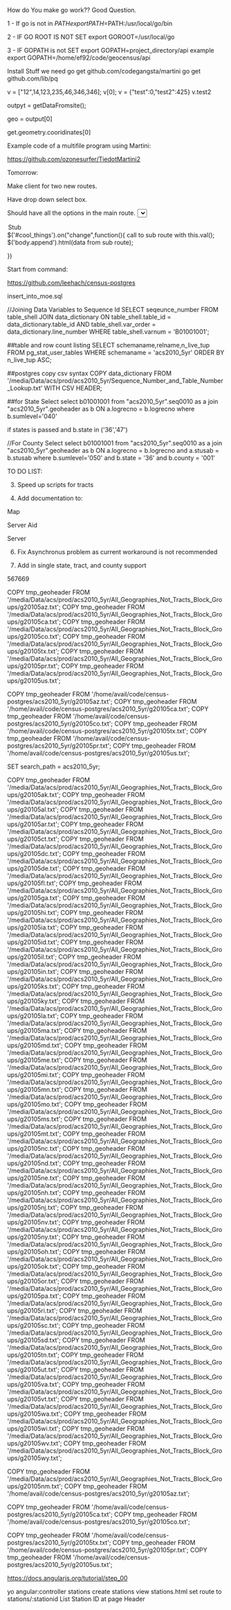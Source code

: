 How do You make go work?? Good Question.

1 - If go is not in $PATH
export PATH=$PATH:/usr/local/go/bin

2 - IF GO ROOT IS NOT SET 
export GOROOT=/usr/local/go

3 - IF GOPATH is not SET
export GOPATH=project_directory/api
example
export GOPATH=/home/ef92/code/geocensus/api

Install Stuff we need
go get github.com/codegangsta/martini
go get github.com/lib/pq




v = ["12",14,123,235,46,346,346];
v[0];
v = {"test":0,"test2":425}
v.test2

outpyt = getDataFromsite();

geo = output[0]

get.geometry.cooridinates[0]


Example code of a multifile program using Martini:

https://github.com/ozonesurfer/TiedotMartini2

Tomorrow:

Make client for two new routes.

Have drop down select box.

Should have all the options in the main route.
<select id="cool_things">
 for each option in Main options 
 <option value=tableid>Stub</option>
</select>
$('#cool_things').on("change",function(){
	call to sub route with this.val();
	$('body.append').html(data from sub route);

})

Start from command:

https://github.com/leehach/census-postgres

insert_into_moe.sql

//Joining Data Variables to Sequence Id
SELECT seqeunce_number
  FROM table_shell 
  JOIN data_dictionary 
	ON table_shell.table_id = data_dictionary.table_id 
		AND table_shell.var_order = data_dictionary.line_number 
  WHERE table_shell.varnum = 'B01001001';

 ##table and row count listing
 SELECT schemaname,relname,n_live_tup 
  FROM pg_stat_user_tables WHERE schemaname = 'acs2010_5yr'
  ORDER BY n_live_tup ASC;

  ##postgres copy csv syntax
  COPY data_dictionary FROM '/media/Data/acs/prod/acs2010_5yr/Sequence_Number_and_Table_Number_Lookup.txt' WITH CSV HEADER;

##for State Select
select b01001001 from "acs2010_5yr".seq0010 as a
join "acs2010_5yr".geoheader as b
ON a.logrecno = b.logrecno 
where b.sumlevel='040'

if states is passed
 and b.state in ('36','47') 

//For County Select
select b01001001 from "acs2010_5yr".seq0010 as a
join "acs2010_5yr".geoheader as b
ON a.logrecno = b.logrecno and a.stusab = b.stusab
where b.sumlevel='050' and b.state = '36' and b.county = '001'



TO DO LIST:

3. Speed up scripts for tracts

5. Add documentation to:

Map

Server Aid

Server

6. Fix Asynchronus problem as current workaround is not recommended

8. Add in single state, tract, and county support





567669

COPY  tmp_geoheader  FROM  '/media/Data/acs/prod/acs2010_5yr/All_Geographies_Not_Tracts_Block_Groups/g20105az.txt';
COPY  tmp_geoheader  FROM  '/media/Data/acs/prod/acs2010_5yr/All_Geographies_Not_Tracts_Block_Groups/g20105ca.txt';
COPY  tmp_geoheader  FROM  '/media/Data/acs/prod/acs2010_5yr/All_Geographies_Not_Tracts_Block_Groups/g20105co.txt';
COPY  tmp_geoheader  FROM  '/media/Data/acs/prod/acs2010_5yr/All_Geographies_Not_Tracts_Block_Groups/g20105tx.txt';
COPY  tmp_geoheader  FROM  '/media/Data/acs/prod/acs2010_5yr/All_Geographies_Not_Tracts_Block_Groups/g20105pr.txt';
COPY  tmp_geoheader  FROM  '/media/Data/acs/prod/acs2010_5yr/All_Geographies_Not_Tracts_Block_Groups/g20105us.txt';

COPY tmp_geoheader FROM '/home/avail/code/census-postgres/acs2010_5yr/g20105az.txt';
COPY tmp_geoheader FROM '/home/avail/code/census-postgres/acs2010_5yr/g20105ca.txt';
COPY tmp_geoheader FROM '/home/avail/code/census-postgres/acs2010_5yr/g20105co.txt';
COPY tmp_geoheader FROM '/home/avail/code/census-postgres/acs2010_5yr/g20105tx.txt';
COPY tmp_geoheader FROM '/home/avail/code/census-postgres/acs2010_5yr/g20105pr.txt';
COPY tmp_geoheader FROM '/home/avail/code/census-postgres/acs2010_5yr/g20105us.txt';


SET search_path = acs2010_5yr;

COPY  tmp_geoheader  FROM  '/media/Data/acs/prod/acs2010_5yr/All_Geographies_Not_Tracts_Block_Groups/g20105ak.txt';
COPY  tmp_geoheader  FROM  '/media/Data/acs/prod/acs2010_5yr/All_Geographies_Not_Tracts_Block_Groups/g20105al.txt';
COPY  tmp_geoheader  FROM  '/media/Data/acs/prod/acs2010_5yr/All_Geographies_Not_Tracts_Block_Groups/g20105ar.txt';
COPY  tmp_geoheader  FROM  '/media/Data/acs/prod/acs2010_5yr/All_Geographies_Not_Tracts_Block_Groups/g20105ct.txt';
COPY  tmp_geoheader  FROM  '/media/Data/acs/prod/acs2010_5yr/All_Geographies_Not_Tracts_Block_Groups/g20105dc.txt';
COPY  tmp_geoheader  FROM  '/media/Data/acs/prod/acs2010_5yr/All_Geographies_Not_Tracts_Block_Groups/g20105de.txt';
COPY  tmp_geoheader  FROM  '/media/Data/acs/prod/acs2010_5yr/All_Geographies_Not_Tracts_Block_Groups/g20105fl.txt';
COPY  tmp_geoheader  FROM  '/media/Data/acs/prod/acs2010_5yr/All_Geographies_Not_Tracts_Block_Groups/g20105ga.txt';
COPY  tmp_geoheader  FROM  '/media/Data/acs/prod/acs2010_5yr/All_Geographies_Not_Tracts_Block_Groups/g20105hi.txt';
COPY  tmp_geoheader  FROM  '/media/Data/acs/prod/acs2010_5yr/All_Geographies_Not_Tracts_Block_Groups/g20105ia.txt';
COPY  tmp_geoheader  FROM  '/media/Data/acs/prod/acs2010_5yr/All_Geographies_Not_Tracts_Block_Groups/g20105id.txt';
COPY  tmp_geoheader  FROM  '/media/Data/acs/prod/acs2010_5yr/All_Geographies_Not_Tracts_Block_Groups/g20105il.txt';
COPY  tmp_geoheader  FROM  '/media/Data/acs/prod/acs2010_5yr/All_Geographies_Not_Tracts_Block_Groups/g20105in.txt';
COPY  tmp_geoheader  FROM  '/media/Data/acs/prod/acs2010_5yr/All_Geographies_Not_Tracts_Block_Groups/g20105ks.txt';
COPY  tmp_geoheader  FROM  '/media/Data/acs/prod/acs2010_5yr/All_Geographies_Not_Tracts_Block_Groups/g20105ky.txt';
COPY  tmp_geoheader  FROM  '/media/Data/acs/prod/acs2010_5yr/All_Geographies_Not_Tracts_Block_Groups/g20105la.txt';
COPY  tmp_geoheader  FROM  '/media/Data/acs/prod/acs2010_5yr/All_Geographies_Not_Tracts_Block_Groups/g20105ma.txt';
COPY  tmp_geoheader  FROM  '/media/Data/acs/prod/acs2010_5yr/All_Geographies_Not_Tracts_Block_Groups/g20105md.txt';
COPY  tmp_geoheader  FROM  '/media/Data/acs/prod/acs2010_5yr/All_Geographies_Not_Tracts_Block_Groups/g20105me.txt';
COPY  tmp_geoheader  FROM  '/media/Data/acs/prod/acs2010_5yr/All_Geographies_Not_Tracts_Block_Groups/g20105mi.txt';
COPY  tmp_geoheader  FROM  '/media/Data/acs/prod/acs2010_5yr/All_Geographies_Not_Tracts_Block_Groups/g20105mn.txt';
COPY  tmp_geoheader  FROM  '/media/Data/acs/prod/acs2010_5yr/All_Geographies_Not_Tracts_Block_Groups/g20105mo.txt';
COPY  tmp_geoheader  FROM  '/media/Data/acs/prod/acs2010_5yr/All_Geographies_Not_Tracts_Block_Groups/g20105ms.txt';
COPY  tmp_geoheader  FROM  '/media/Data/acs/prod/acs2010_5yr/All_Geographies_Not_Tracts_Block_Groups/g20105mt.txt';
COPY  tmp_geoheader  FROM  '/media/Data/acs/prod/acs2010_5yr/All_Geographies_Not_Tracts_Block_Groups/g20105nc.txt';
COPY  tmp_geoheader  FROM  '/media/Data/acs/prod/acs2010_5yr/All_Geographies_Not_Tracts_Block_Groups/g20105nd.txt';
COPY  tmp_geoheader  FROM  '/media/Data/acs/prod/acs2010_5yr/All_Geographies_Not_Tracts_Block_Groups/g20105ne.txt';
COPY  tmp_geoheader  FROM  '/media/Data/acs/prod/acs2010_5yr/All_Geographies_Not_Tracts_Block_Groups/g20105nh.txt';
COPY  tmp_geoheader  FROM  '/media/Data/acs/prod/acs2010_5yr/All_Geographies_Not_Tracts_Block_Groups/g20105nj.txt';
COPY  tmp_geoheader  FROM  '/media/Data/acs/prod/acs2010_5yr/All_Geographies_Not_Tracts_Block_Groups/g20105nv.txt';
COPY  tmp_geoheader  FROM  '/media/Data/acs/prod/acs2010_5yr/All_Geographies_Not_Tracts_Block_Groups/g20105ny.txt';
COPY  tmp_geoheader  FROM  '/media/Data/acs/prod/acs2010_5yr/All_Geographies_Not_Tracts_Block_Groups/g20105oh.txt';
COPY  tmp_geoheader  FROM  '/media/Data/acs/prod/acs2010_5yr/All_Geographies_Not_Tracts_Block_Groups/g20105ok.txt';
COPY  tmp_geoheader  FROM  '/media/Data/acs/prod/acs2010_5yr/All_Geographies_Not_Tracts_Block_Groups/g20105or.txt';
COPY  tmp_geoheader  FROM  '/media/Data/acs/prod/acs2010_5yr/All_Geographies_Not_Tracts_Block_Groups/g20105pa.txt';
COPY  tmp_geoheader  FROM  '/media/Data/acs/prod/acs2010_5yr/All_Geographies_Not_Tracts_Block_Groups/g20105ri.txt';
COPY  tmp_geoheader  FROM  '/media/Data/acs/prod/acs2010_5yr/All_Geographies_Not_Tracts_Block_Groups/g20105sc.txt';
COPY  tmp_geoheader  FROM  '/media/Data/acs/prod/acs2010_5yr/All_Geographies_Not_Tracts_Block_Groups/g20105sd.txt';
COPY  tmp_geoheader  FROM  '/media/Data/acs/prod/acs2010_5yr/All_Geographies_Not_Tracts_Block_Groups/g20105tn.txt';
COPY  tmp_geoheader  FROM  '/media/Data/acs/prod/acs2010_5yr/All_Geographies_Not_Tracts_Block_Groups/g20105ut.txt';
COPY  tmp_geoheader  FROM  '/media/Data/acs/prod/acs2010_5yr/All_Geographies_Not_Tracts_Block_Groups/g20105va.txt';
COPY  tmp_geoheader  FROM  '/media/Data/acs/prod/acs2010_5yr/All_Geographies_Not_Tracts_Block_Groups/g20105vt.txt';
COPY  tmp_geoheader  FROM  '/media/Data/acs/prod/acs2010_5yr/All_Geographies_Not_Tracts_Block_Groups/g20105wa.txt';
COPY  tmp_geoheader  FROM  '/media/Data/acs/prod/acs2010_5yr/All_Geographies_Not_Tracts_Block_Groups/g20105wi.txt';
COPY  tmp_geoheader  FROM  '/media/Data/acs/prod/acs2010_5yr/All_Geographies_Not_Tracts_Block_Groups/g20105wv.txt';
COPY  tmp_geoheader  FROM  '/media/Data/acs/prod/acs2010_5yr/All_Geographies_Not_Tracts_Block_Groups/g20105wy.txt';

COPY  tmp_geoheader  FROM  '/media/Data/acs/prod/acs2010_5yr/All_Geographies_Not_Tracts_Block_Groups/g20105nm.txt';
COPY tmp_geoheader FROM '/home/avail/code/census-postgres/acs2010_5yr/g20105az.txt';

COPY tmp_geoheader FROM '/home/avail/code/census-postgres/acs2010_5yr/g20105ca.txt';
COPY tmp_geoheader FROM '/home/avail/code/census-postgres/acs2010_5yr/g20105co.txt';


COPY tmp_geoheader FROM '/home/avail/code/census-postgres/acs2010_5yr/g20105tx.txt';
COPY tmp_geoheader FROM '/home/avail/code/census-postgres/acs2010_5yr/g20105pr.txt';
COPY tmp_geoheader FROM '/home/avail/code/census-postgres/acs2010_5yr/g20105us.txt';



https://docs.angularjs.org/tutorial/step_00



yo angular:controller stations
create stations view stations.html
set route to stations/:stationid
List Station ID at page Header
